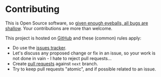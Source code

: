 # Contributing

This is Open Source software, so [given enough eyeballs, all bugs are shallow](https://en.wikipedia.org/wiki/Linus%27s_Law). Your contributions are more than welcome.

This project is hosted on [GitHub](https://github.com/christophevg/bpmn-tools) and these (common) rules apply:

* Do use the [issues tracker](https://github.com/christophevg/bpmn-tools/issues).
* Let's discuss any proposed change or fix in an issue, so your work is not done in vain - I hate to reject pull requests...
* Create [pull requests](https://github.com/christophevg/bpmn-tools/pulls) against `next` branch.
* Try to keep pull requests "atomic", and if possible related to an issue.
